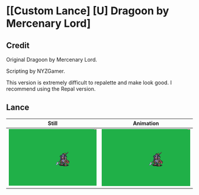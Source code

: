 # [\[Custom Lance\] \[U\] Dragoon by Mercenary Lord]

## Credit

Original Dragoon by Mercenary Lord.

Scripting by NYZGamer.

This version is extremely difficult to repalette and make look good. I recommend using the Repal version.
	
## Lance

| Still | Animation |
| :---: | :-------: |
| ![Lance still](./Lance_000.png) | ![Lance animation](./Lance.gif) |
